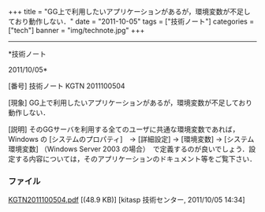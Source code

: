 ﻿+++
title = "GG上で利用したいアプリケーションがあるが，環境変数が不足しており動作しない．"
date = "2011-10-05"
tags = ["技術ノート"]
categories = ["tech"]
banner = "img/technote.jpg"
+++

-----------------------------------------------------------------------------------------------------------------------------

*技術ノート

2011/10/05*


[番号]
技術ノート KGTN 2011100504

[現象]
GG上で利用したいアプリケーションがあるが，環境変数が不足しており動作しない．

[説明]
そのGGサーバを利用する全てのユーザに共通な環境変数であれば， Windows の
[システムのプロパティ]　→ [詳細設定] → [環境変数] →
[システム環境変数] （Windows Server 2003
の場合）　で定義するのが良いでしょう．設定する内容については，そのアプリケーションのドキュメント等をご覧下さい．


### ファイル

 
 


[KGTN2011100504.pdf](http://techreport.kitasp.net/attachments/download/650/KGTN2011100504.pdf)
 [(48.9 KB)] [kitasp 技術センター, 2011/10/05
14:34]


 


 

